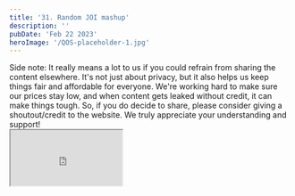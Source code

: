 ```yaml
---
title: '31. Random JOI mashup'
description: ''
pubDate: 'Feb 22 2023'
heroImage: '/QOS-placeholder-1.jpg'
---
```

<div class="video_paragraph_header"> Side note: It really means a lot to us if you could refrain from sharing the content elsewhere. It's not just about privacy, but it also helps us keep things fair and affordable for everyone. We're working hard to make sure our prices stay low, and when content gets leaked without credit, it can make things tough. So, if you do decide to share, please consider giving a shoutout/credit to the website. We truly appreciate your understanding and support!</div>

<iframe src="https://drive.google.com/file/d/1qy0NUNsBHA4o4uxchHWilYmYIe1ORNtd/preview" width="200" height="100" allow="autoplay" allowfullscreen="allowfullscreen"></iframe>

<br>
<br>
<!---<a class="read_more" href="https://drive.google.com/file/d/1qy0NUNsBHA4o4uxchHWilYmYIe1ORNtd/view?usp=sharing">Download</a>--->

